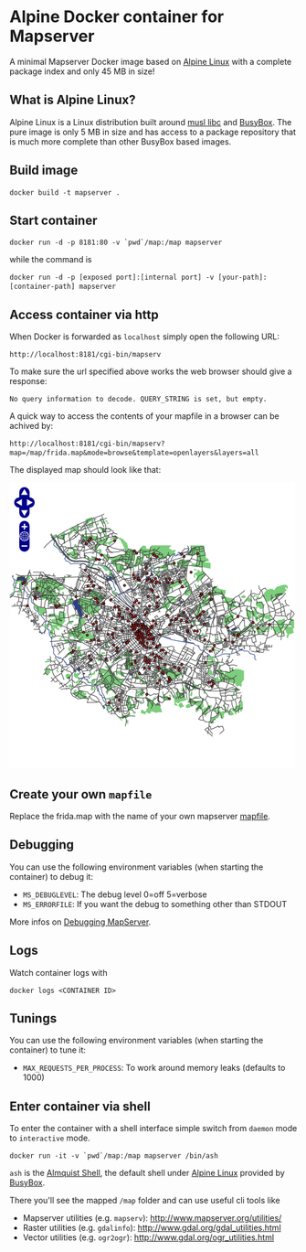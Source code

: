 # Alpine Docker container for Mapserver

A minimal Mapserver Docker image based on [Alpine Linux](https://alpinelinux.org/about/) with a complete package index and only 45 MB in size!

## What is Alpine Linux?
Alpine Linux is a Linux distribution built around [musl libc](https://www.musl-libc.org/) and [BusyBox](https://busybox.net/about.html). The pure image is only 5 MB in size and has access to a package repository that is much more complete than other BusyBox based images. 

## Build image

```
docker build -t mapserver .
```

## Start container

```
docker run -d -p 8181:80 -v `pwd`/map:/map mapserver
```

while the command is
```
docker run -d -p [exposed port]:[internal port] -v [your-path]:[container-path] mapserver 
```

## Access container via http

When Docker is forwarded as `localhost` simply open the following URL:
```
http://localhost:8181/cgi-bin/mapserv
```

To make sure the url specified above works the web browser should give a response:
```
No query information to decode. QUERY_STRING is set, but empty.
```

A quick way to access the contents of your mapfile in a browser can be achived by:
```
http://localhost:8181/cgi-bin/mapserv?map=/map/frida.map&mode=browse&template=openlayers&layers=all
```

 The displayed map should look like that:

 ![Image of Frida Map](frida-map-browse-mode-screenshot.png)

## Create your own `mapfile`

Replace the frida.map with the name of your own mapserver [mapfile](http://www.mapserver.org/mapfile/).

## Debugging

You can use the following environment variables (when starting the container)
to debug it:

* `MS_DEBUGLEVEL`: The debug level 0=off 5=verbose
* `MS_ERRORFILE`: If you want the debug to something other than STDOUT

More infos on [Debugging MapServer](http://mapserver.org/de/optimization/debugging.html).

## Logs

Watch container logs with
```
docker logs <CONTAINER ID>
```

## Tunings

You can use the following environment variables (when starting the container)
to tune it:
* `MAX_REQUESTS_PER_PROCESS`: To work around memory leaks (defaults to 1000)


## Enter container via shell  

To enter the container with a shell interface simple switch from `daemon` mode to `interactive` mode.
```
docker run -it -v `pwd`/map:/map mapserver /bin/ash
```
`ash` is the [Almquist Shell](https://en.wikipedia.org/wiki/Almquist_shell), the default shell under [Alpine Linux](https://alpinelinux.org/) provided by [BusyBox](https://busybox.net/about.html).


There you'll see the mapped `/map` folder and can use useful cli tools like
* Mapserver utilities (e.g. `mapserv`): http://www.mapserver.org/utilities/
* Raster utilities (e.g. `gdalinfo`): http://www.gdal.org/gdal_utilities.html
* Vector utilities (e.g. `ogr2ogr`): http://www.gdal.org/ogr_utilities.html
